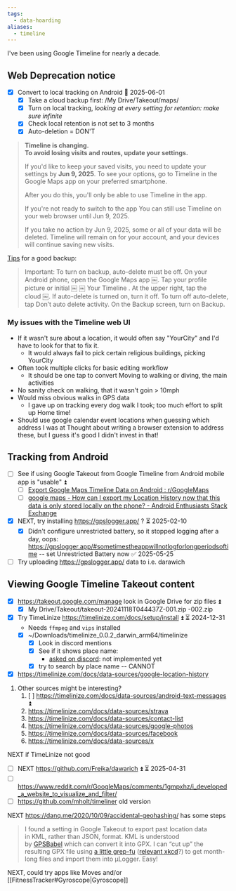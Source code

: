 ```yaml
---
tags:
  - data-hoarding
aliases:
  - timeline
---
```

I've been using Google Timeline for nearly a decade.

## Web Deprecation notice
- [x] Convert to local tracking on Android 📅 2025-06-01
	- [x] Take a cloud backup first:  /My Drive/Takeout/maps/
	- [x] Turn on local tracking, *looking at every setting for retention: make sure infinite*
	- [x] Check local retention is not set to 3 months
	- [x] Auto-deletion = DON'T

> **Timeline is changing.**  
> **To avoid losing visits and routes, update your settings.**
> 
> If you'd like to keep your saved visits, you need to update your settings by **Jun 9, 2025**. To see your options, go to Timeline in the Google Maps app on your preferred smartphone.
> 
> After you do this, you'll only be able to use Timeline in the app.
> 
> If you're not ready to switch to the app
> You can still use Timeline on your web browser until Jun 9, 2025.
> 
> If you take no action by Jun 9, 2025, some or all of your data will be deleted. Timeline will remain on for your account, and your devices will continue saving new visits.

[Tips](https://www.reddit.com/r/GooglePixel/comments/1hdi88i/comment/m1xakgz/) for a good backup:

> Important: To turn on backup, auto-delete must be off.
> On your Android phone, open the Google Maps app ￼.
> Tap your profile picture or initial ￼ ￼ Your Timeline .
> At the upper right, tap the cloud ￼.
> If auto-delete is turned on, turn it off.
> To turn off auto-delete, tap Don’t auto delete activity.
> On the Backup screen, turn on Backup.

### My issues with the Timeline web UI
- If it wasn't sure about a location, it would often say "YourCity" and I'd have to look for that to fix it.
	- It would always fail to pick certain religious buildings, picking YourCity
- Often took multiple clicks for basic editing workflow
	- It should be one tap to convert Moving to walking or diving, the main activities
- No sanity check on walking, that it wasn't goin > 10mph
- Would miss obvious walks in GPS data
	- I gave up on tracking every dog walk I took; too much effort to split up Home time!
- Should use google calendar event locations when guessing which address I was at
Thought about writing a browser extension to address these, but I guess it's good I didn't invest in that!
## Tracking from Android
- [ ] See if using Google Takeout from Google Timeline from Android mobile app is "usable" ⏫ 
	- [ ] [Export Google Maps Timeline Data on Android : r/GoogleMaps](https://www.reddit.com/r/GoogleMaps/comments/1chlsst/export_google_maps_timeline_data_on_android/)
	- [ ] [google maps - How can I export my Location History now that this data is only stored locally on the phone? - Android Enthusiasts Stack Exchange](https://android.stackexchange.com/questions/257663/how-can-i-export-my-location-history-now-that-this-data-is-only-stored-locally-o?answertab=scoredesc#tab-top)
- [x] NEXT, try installing https://gpslogger.app/ ? ⏳ 2025-02-10 
	- [x] Didn't configure unrestricted battery, so it stopped logging after a day, oops: https://gpslogger.app/#sometimestheappwillnotlogforlongperiodsoftime -- set Unrestricted Battery now ✅ 2025-05-25
- [ ] Try uploading https://gpslogger.app/ data to i.e. darawich
## Viewing Google Timeline Takeout content
- [x] https://takeout.google.com/manage look in Google Drive for zip files ⏫
	- [x] My Drive/Takeout/takeout-20241118T044437Z-001.zip -002.zip
 
- [x] Try TimeLinize https://timelinize.com/docs/setup/install ⏫ ⏳ 2024-12-31
	- Needs `ffmpeg` and `vips` installed
  - [x] ~/Downloads/timelinize_0.0.2_darwin_arm64/timelinize
	- [x] Look in discord mentions
	- [x] See if it shows place name:
		- [asked on discord](https://discord.com/channels/1063526777844158535/1324237836618039326/1324237836618039326): not implemented yet
	- [x] try to search by place name -- CANNOT
- [x] https://timelinize.com/docs/data-sources/google-location-history

1. Other sources might be interesting?
	1. [ ] https://timelinize.com/docs/data-sources/android-text-messages ⏫ 
	2. https://timelinize.com/docs/data-sources/strava
	3. https://timelinize.com/docs/data-sources/contact-list
	4. https://timelinize.com/docs/data-sources/google-photos
	5. https://timelinize.com/docs/data-sources/facebook
	6. https://timelinize.com/docs/data-sources/x

NEXT if TimeLinize not good
- [ ] NEXT https://github.com/Freika/dawarich ⏫ ⏳ 2025-04-31
- [ ] https://www.reddit.com/r/GoogleMaps/comments/1gmpxhz/i_developed_a_website_to_visualize_and_filter/
- [ ] https://github.com/mholt/timeliner old version

NEXT
https://danq.me/2020/10/09/accidental-geohashing/ has some steps
>I found a setting in Google Takeout to export past location data in KML, rather than JSON, format. KML is understood by [GPSBabel](http://www.gpsbabel.org/) which can convert it into GPX. I can “cut up” the resulting GPX file using [a little grep-fu](https://gist.github.com/Dan-Q/311b032948189bf297da33e00dd62cc1) ([relevant xkcd](https://xkcd.com/208/)?) to get month-long files and import them into μLogger. Easy!

NEXT, could try apps like Moves and/or [[FitnessTracker#Gyroscope|Gyroscope]]